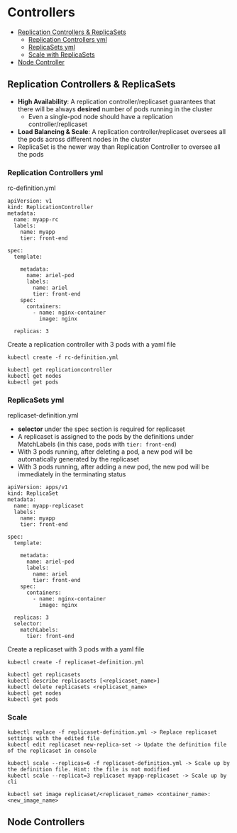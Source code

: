 # Controllers

* [Replication Controllers & ReplicaSets](https://github.com/Ariel-Yu/knowledge-bases/blob/master/kubernetes/controllers.md#replication-controllers--replicasets)
    * [Replication Controllers yml](https://github.com/Ariel-Yu/knowledge-bases/blob/master/kubernetes/controllers.md#replication-controllers-yml)
    * [ReplicaSets yml](https://github.com/Ariel-Yu/knowledge-bases/blob/master/kubernetes/controllers.md#replicasets-controllers-yml)
    * [Scale with ReplicaSets](https://github.com/Ariel-Yu/knowledge-bases/blob/master/kubernetes/controllers.md#scale-with-replicasets)
* [Node Controller](https://github.com/Ariel-Yu/knowledge-bases/blob/master/kubernetes/controllers.md#node-controller)

## Replication Controllers & ReplicaSets
- **High Availability**: A replication controller/replicaset guarantees that there will be always **desired** number of pods running in the cluster
  - Even a single-pod node should have a replication controller/replicaset
- **Load Balancing & Scale**: A replication controller/replicaset oversees all the pods across different nodes in the cluster
- ReplicaSet is the newer way than Replication Controller to oversee all the pods

### Replication Controllers yml

rc-definition.yml
```
apiVersion: v1
kind: ReplicationController
metadata:
  name: myapp-rc
  labels:
    name: myapp
    tier: front-end

spec:
  template:

    metadata:
      name: ariel-pod
      labels:
        name: ariel
        tier: front-end
    spec:
      containers:
        - name: nginx-container
          image: nginx

  replicas: 3
```

Create a replication controller with 3 pods with a yaml file
```
kubectl create -f rc-definition.yml

kubectl get replicationcontroller
kubectl get nodes
kubectl get pods
```

### ReplicaSets yml

replicaset-definition.yml

- **selector** under the spec section is required for replicaset
- A replicaset is assigned to the pods by the definitions under MatchLabels (in this case, pods with `tier: front-end`)
- With 3 pods running, after deleting a pod, a new pod will be automatically generated by the replicaset
- With 3 pods running, after adding a new pod, the new pod will be immediately in the terminating status
```
apiVersion: apps/v1
kind: ReplicaSet
metadata:
  name: myapp-replicaset
  labels:
    name: myapp
    tier: front-end

spec:
  template:
    
    metadata:
      name: ariel-pod
      labels:
        name: ariel
        tier: front-end
    spec:
      containers:
        - name: nginx-container
          image: nginx

  replicas: 3
  selector:
    matchLabels:
      tier: front-end
```

Create a replicaset with 3 pods with a yaml file
```
kubectl create -f replicaset-definition.yml

kubectl get replicasets
kubectl describe replicasets [<replicaset_name>]
kubectl delete replicasets <replicaset_name>
kubectl get nodes
kubectl get pods
```

### Scale

```
kubectl replace -f replicaset-definition.yml -> Replace replicaset settings with the edited file
kubectl edit replicaset new-replica-set -> Update the definition file of the replicaset in console

kubectl scale --replicas=6 -f replicaset-definition.yml -> Scale up by the definition file. Hint: the file is not modified
kubectl scale --replicat=3 replicaset myapp-replicaset -> Scale up by cli
```

```
kubectl set image replicaset/<replicaset_name> <container_name>:<new_image_name>
```

## Node Controllers
